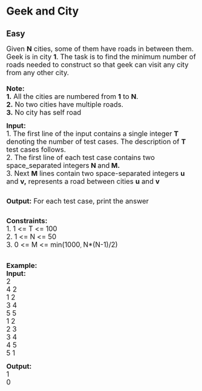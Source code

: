 # Geek and City
## Easy 
<div class="problem-statement" style="user-select: auto;">
                <p style="user-select: auto;"></p><p style="user-select: auto;"><span style="font-size: 18px; user-select: auto;">Given <strong style="user-select: auto;">N</strong> cities, some of them have roads in between them. Geek is in city <strong style="user-select: auto;">1</strong>. The task is to find the minimum number of roads needed to construct so that geek can visit any city from any other city.<br style="user-select: auto;">
<br style="user-select: auto;">
<strong style="user-select: auto;">Note:</strong><br style="user-select: auto;">
<strong style="user-select: auto;">1.</strong> All the cities are numbered from <strong style="user-select: auto;">1</strong> to <strong style="user-select: auto;">N</strong>.<br style="user-select: auto;">
<strong style="user-select: auto;">2.</strong> No two cities have multiple roads.<br style="user-select: auto;">
<strong style="user-select: auto;">3.</strong> No city has self road</span></p>

<p style="user-select: auto;"><span style="font-size: 18px; user-select: auto;"><strong style="user-select: auto;">Input: </strong><br style="user-select: auto;">
1. The first line of the input contains a single integer<em style="user-select: auto;"> </em> <strong style="user-select: auto;">T</strong> denoting the number of test cases. The description of&nbsp;<strong style="user-select: auto;">T</strong> test cases follows.<br style="user-select: auto;">
2. The first line of each test case contains two space_separated integers<strong style="user-select: auto;"> N </strong>and<strong style="user-select: auto;"> M</strong><strong style="user-select: auto;">.</strong><br style="user-select: auto;">
3. Next <strong style="user-select: auto;">M</strong> lines contain two space-separated integers <strong style="user-select: auto;">u</strong> and <strong style="user-select: auto;">v,</strong> represents a road between cities <strong style="user-select: auto;">u</strong> and <strong style="user-select: auto;">v</strong></span></p>

<p style="user-select: auto;"><br style="user-select: auto;">
<span style="font-size: 18px; user-select: auto;"><strong style="user-select: auto;">Output:</strong> For each test case, print the answer</span></p>

<p style="user-select: auto;"><br style="user-select: auto;">
<span style="font-size: 18px; user-select: auto;"><strong style="user-select: auto;">Constraints:</strong><br style="user-select: auto;">
1. 1 &lt;= T &lt;= 100</span><br style="user-select: auto;">
<span style="font-size: 18px; user-select: auto;">2. </span><span style="font-size: 18px; user-select: auto;">1 &lt;= N &lt;= 50</span><br style="user-select: auto;">
<span style="font-size: 18px; user-select: auto;">3. 0 &lt;= M &lt;= min(1000</span>, <span style="font-size: 18px; user-select: auto;">N*(N-1)/2)</span><br style="user-select: auto;">
<br style="user-select: auto;">
<br style="user-select: auto;">
<span style="font-size: 18px; user-select: auto;"><strong style="user-select: auto;">Example:<br style="user-select: auto;">
Input:</strong></span><br style="user-select: auto;">
<span style="font-size: 18px; user-select: auto;">2</span><br style="user-select: auto;">
<span style="font-size: 18px; user-select: auto;">4 2<br style="user-select: auto;">
1 2<br style="user-select: auto;">
3 4</span><br style="user-select: auto;">
<span style="font-size: 18px; user-select: auto;">5 5<br style="user-select: auto;">
1 2<br style="user-select: auto;">
2 3<br style="user-select: auto;">
3 4<br style="user-select: auto;">
4 5<br style="user-select: auto;">
5 1</span></p>

<p style="user-select: auto;"><strong style="user-select: auto;"><span style="font-size: 18px; user-select: auto;">Output:</span></strong><br style="user-select: auto;">
<span style="font-size: 18px; user-select: auto;">1<br style="user-select: auto;">
0</span></p>
 <p style="user-select: auto;"></p>
            </div>